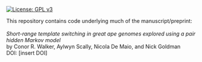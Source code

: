 [![License: GPL v3](https://img.shields.io/badge/License-GPLv3-blue.svg)](https://www.gnu.org/licenses/gpl-3.0)

This repository contains code underlying much of the manuscript/preprint: <br/><br/>
_Short-range template switching in great ape genomes explored using a pair hidden Markov model_ <br/>
by Conor R. Walker, Aylwyn Scally, Nicola De Maio, and Nick Goldman <br/>
DOI: [insert DOI]
